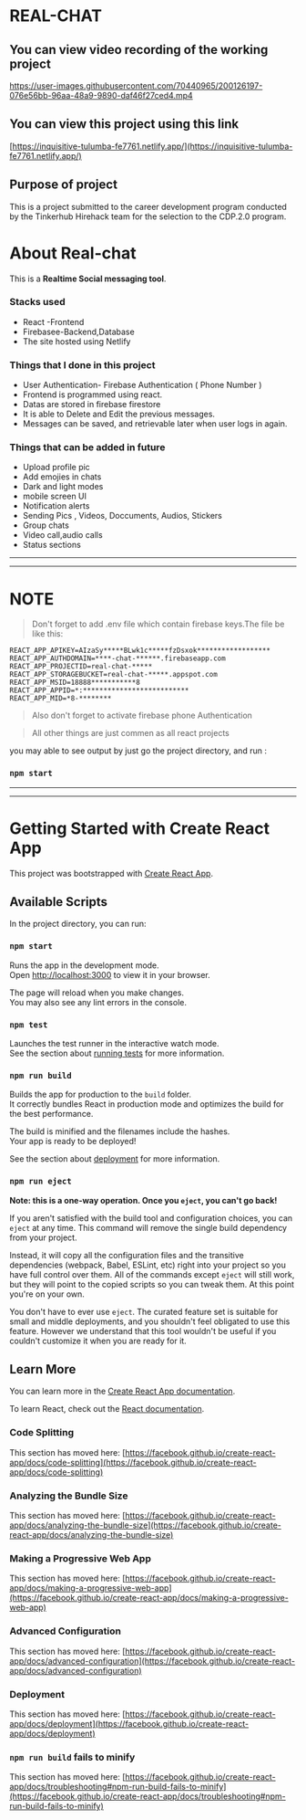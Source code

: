 # REAL-CHAT
## You can view video recording of the working project


https://user-images.githubusercontent.com/70440965/200126197-076e56bb-96aa-48a9-9890-daf46f27ced4.mp4


## You can view this project using this link
[https://inquisitive-tulumba-fe7761.netlify.app/](https://inquisitive-tulumba-fe7761.netlify.app/)
## Purpose of project
This is a project submitted to the career development program conducted by the Tinkerhub Hirehack team for the selection to the CDP.2.0 program.
# About Real-chat
This is a **Realtime Social messaging tool**.
### Stacks used
* React -Frontend
* Firebasee-Backend,Database
* The site hosted using Netlify

### Things that I done in this project
* User Authentication- Firebase Authentication  ( Phone Number )
* Frontend is programmed using react.
* Datas are stored in firebase firestore
* It is able to Delete and Edit the previous messages.
* Messages can be saved, and retrievable later when user logs in again.

### Things that can be added in future
* Upload profile pic
* Add emojies in chats
* Dark and light modes
* mobile screen UI
* Notification alerts
* Sending Pics , Videos, Doccuments, Audios, Stickers
* Group chats
* Video call,audio calls
* Status sections



----
---
# NOTE
> Don't forget to add .env file which contain firebase keys.The file be like this:
```
REACT_APP_APIKEY=AIzaSy*****BLwk1c*****fzDsxok******************
REACT_APP_AUTHDOMAIN=****-chat-******.firebaseapp.com
REACT_APP_PROJECTID=real-chat-*****
REACT_APP_STORAGEBUCKET=real-chat-*****.appspot.com
REACT_APP_MSID=18888***********8
REACT_APP_APPID=*:**************************
REACT_APP_MID=*8-********
```

> Also don't forget to activate firebase phone Authentication 

> All other things are just commen as all react projects

you may able to see output by just go the project directory, and run :
### `npm start`

---
---



# Getting Started with Create React App

This project was bootstrapped with [Create React App](https://github.com/facebook/create-react-app).

## Available Scripts

In the project directory, you can run:

### `npm start`

Runs the app in the development mode.\
Open [http://localhost:3000](http://localhost:3000) to view it in your browser.

The page will reload when you make changes.\
You may also see any lint errors in the console.

### `npm test`

Launches the test runner in the interactive watch mode.\
See the section about [running tests](https://facebook.github.io/create-react-app/docs/running-tests) for more information.

### `npm run build`

Builds the app for production to the `build` folder.\
It correctly bundles React in production mode and optimizes the build for the best performance.

The build is minified and the filenames include the hashes.\
Your app is ready to be deployed!

See the section about [deployment](https://facebook.github.io/create-react-app/docs/deployment) for more information.

### `npm run eject`

**Note: this is a one-way operation. Once you `eject`, you can't go back!**

If you aren't satisfied with the build tool and configuration choices, you can `eject` at any time. This command will remove the single build dependency from your project.

Instead, it will copy all the configuration files and the transitive dependencies (webpack, Babel, ESLint, etc) right into your project so you have full control over them. All of the commands except `eject` will still work, but they will point to the copied scripts so you can tweak them. At this point you're on your own.

You don't have to ever use `eject`. The curated feature set is suitable for small and middle deployments, and you shouldn't feel obligated to use this feature. However we understand that this tool wouldn't be useful if you couldn't customize it when you are ready for it.

## Learn More

You can learn more in the [Create React App documentation](https://facebook.github.io/create-react-app/docs/getting-started).

To learn React, check out the [React documentation](https://reactjs.org/).

### Code Splitting

This section has moved here: [https://facebook.github.io/create-react-app/docs/code-splitting](https://facebook.github.io/create-react-app/docs/code-splitting)

### Analyzing the Bundle Size

This section has moved here: [https://facebook.github.io/create-react-app/docs/analyzing-the-bundle-size](https://facebook.github.io/create-react-app/docs/analyzing-the-bundle-size)

### Making a Progressive Web App

This section has moved here: [https://facebook.github.io/create-react-app/docs/making-a-progressive-web-app](https://facebook.github.io/create-react-app/docs/making-a-progressive-web-app)

### Advanced Configuration

This section has moved here: [https://facebook.github.io/create-react-app/docs/advanced-configuration](https://facebook.github.io/create-react-app/docs/advanced-configuration)

### Deployment

This section has moved here: [https://facebook.github.io/create-react-app/docs/deployment](https://facebook.github.io/create-react-app/docs/deployment)

### `npm run build` fails to minify

This section has moved here: [https://facebook.github.io/create-react-app/docs/troubleshooting#npm-run-build-fails-to-minify](https://facebook.github.io/create-react-app/docs/troubleshooting#npm-run-build-fails-to-minify)
